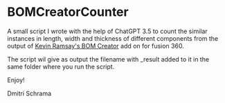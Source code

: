 # BOMCreatorCounter

A small script I wrote with the help of ChatGPT 3.5 to count the similar instances in length, width and thickness of different components from the output of [Kevin Ramsay's BOM Creator](https://apps.autodesk.com/FUSION/en/Detail/Index?id=1777906377548870264&appLang=en&os=Mac) add on for fusion 360.

The script wil give as output the filename with _result added to it in the same folder where you run the script.

Enjoy!

Dmitri Schrama

